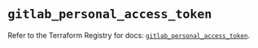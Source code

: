 # `gitlab_personal_access_token`

Refer to the Terraform Registry for docs: [`gitlab_personal_access_token`](https://registry.terraform.io/providers/gitlabhq/gitlab/17.6.0/docs/resources/personal_access_token).
